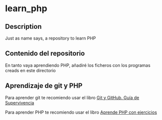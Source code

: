 # learn_php

## Description
Just as name says, a repository to learn PHP

## Contenido del repositorio
En tanto vaya aprendiendo PHP, añadiré los ficheros con los programas creads en este directorio

## Aprendizaje de git y PHP

Para aprender git te recomiendo usar el libro [Git y GitHub. Guía de Supervivencia](https://leanpub.com/gitygithub) 

Para aprender PHP te recomiendo usar el libro [Aprende PHP con ejercicios](https://leanpub.com/aprendephpconejercicios) 